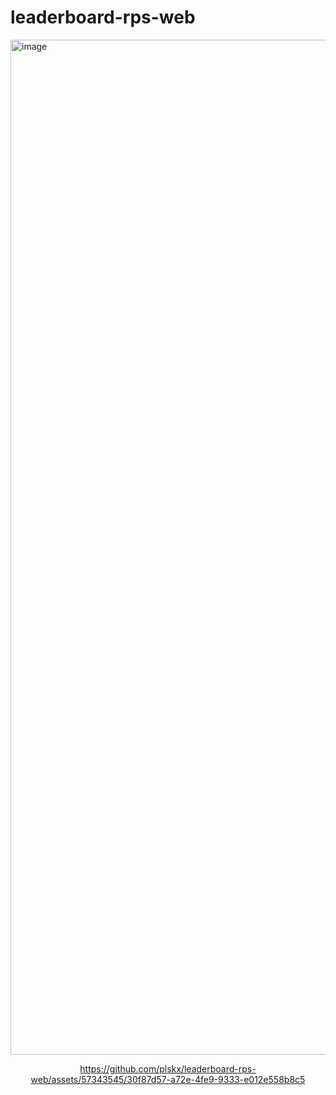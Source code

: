 # leaderboard-rps-web

<img width="1624" alt="image" src="https://github.com/plskx/leaderboard-rps-web/assets/57343545/989e1e45-3f13-4072-8c89-18db94109e17">

<div align="center">

https://github.com/plskx/leaderboard-rps-web/assets/57343545/30f87d57-a72e-4fe9-9333-e012e558b8c5

</div>
